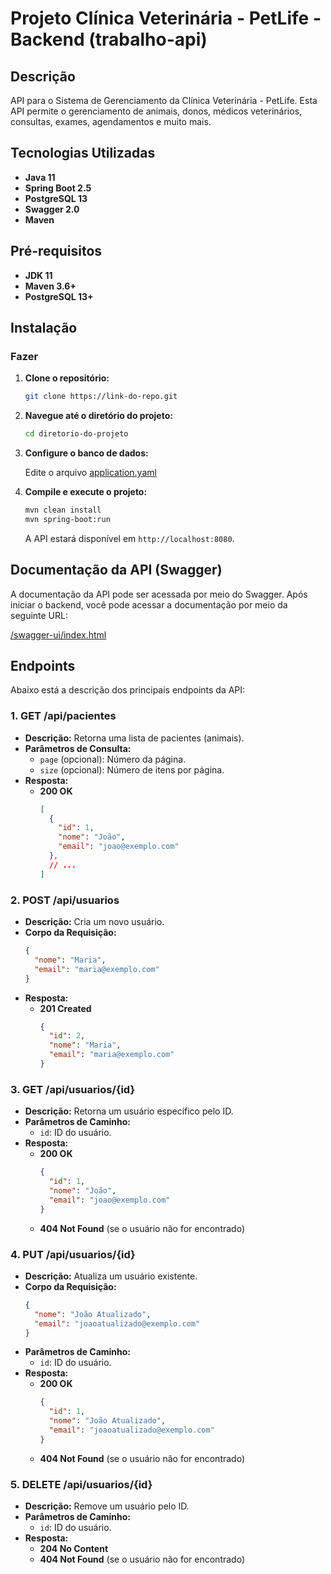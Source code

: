 # Projeto Clínica Veterinária - PetLife - Backend (trabalho-api)

## Descrição

API para o Sistema de Gerenciamento da Clínica Veterinária - PetLife. Esta API permite o gerenciamento de animais, donos, médicos veterinários, consultas, exames, agendamentos e muito mais.

## Tecnologias Utilizadas

- **Java 11**
- **Spring Boot 2.5**
- **PostgreSQL 13**
- **Swagger 2.0**
- **Maven**

## Pré-requisitos

- **JDK 11**
- **Maven 3.6+**
- **PostgreSQL 13+**

## Instalação
### Fazer
1. **Clone o repositório:**

   ```bash
   git clone https://link-do-repo.git

   ```

2. **Navegue até o diretório do projeto:**

   ```bash
   cd diretorio-do-projeto
   ```

3. **Configure o banco de dados:**

   Edite o arquivo [application.yaml](src/main/resources/application.yaml)

4. **Compile e execute o projeto:**

   ```bash
   mvn clean install
   mvn spring-boot:run
   ```

   A API estará disponível em `http://localhost:8080`.

## Documentação da API (Swagger)

A documentação da API pode ser acessada por meio do Swagger. Após iniciar o backend, você pode acessar a documentação por meio da seguinte URL:

[/swagger-ui/index.html]([virtserver.swaggerhub.com/DANIELFPDOSSANTOS17/PetLife/1.0.0 )

## Endpoints

Abaixo está a descrição dos principais endpoints da API:

### **1. GET /api/pacientes**

- **Descrição:** Retorna uma lista de pacientes (animais).
- **Parâmetros de Consulta:**
  - `page` (opcional): Número da página.
  - `size` (opcional): Número de itens por página.
- **Resposta:**
  - **200 OK**
    ```json
    [
      {
        "id": 1,
        "nome": "João",
        "email": "joao@exemplo.com"
      },
      // ...
    ]
    ```

### **2. POST /api/usuarios**

- **Descrição:** Cria um novo usuário.
- **Corpo da Requisição:**
  ```json
  {
    "nome": "Maria",
    "email": "maria@exemplo.com"
  }
  ```
- **Resposta:**
  - **201 Created**
    ```json
    {
      "id": 2,
      "nome": "Maria",
      "email": "maria@exemplo.com"
    }
    ```

### **3. GET /api/usuarios/{id}**

- **Descrição:** Retorna um usuário específico pelo ID.
- **Parâmetros de Caminho:**
  - `id`: ID do usuário.
- **Resposta:**
  - **200 OK**
    ```json
    {
      "id": 1,
      "nome": "João",
      "email": "joao@exemplo.com"
    }
    ```
  - **404 Not Found** (se o usuário não for encontrado)

### **4. PUT /api/usuarios/{id}**

- **Descrição:** Atualiza um usuário existente.
- **Corpo da Requisição:**
  ```json
  {
    "nome": "João Atualizado",
    "email": "joaoatualizado@exemplo.com"
  }
  ```
- **Parâmetros de Caminho:**
  - `id`: ID do usuário.
- **Resposta:**
  - **200 OK**
    ```json
    {
      "id": 1,
      "nome": "João Atualizado",
      "email": "joaoatualizado@exemplo.com"
    }
    ```
  - **404 Not Found** (se o usuário não for encontrado)

### **5. DELETE /api/usuarios/{id}**

- **Descrição:** Remove um usuário pelo ID.
- **Parâmetros de Caminho:**
  - `id`: ID do usuário.
- **Resposta:**
  - **204 No Content**
  - **404 Not Found** (se o usuário não for encontrado)
